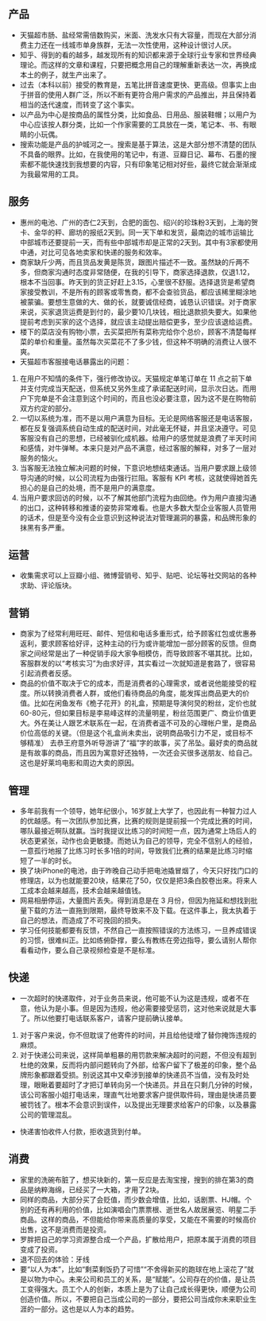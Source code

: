 ## 产品
* 天猫超市肠、盐经常需倍数购买，米面、洗发水只有大容量，而现在大部分消费主力还在一线城市单身族群，无法一次性使用，这种设计很讨人厌。
* 知乎、得到的看的越多，越发现所有的知识都来源于全球行业专家和世界经典理论。而这样的文章和课程，只要把概念用自己的理解重新表达一次，再换成本土的例子，就生产出来了。
* 过去（本科以前）接受的教育是，五笔比拼音速度更快、更高级。但事实上由于拼音的使用人群广泛，所以不断有更符合用户需求的产品推出，并且保持着相当的迭代速度，而转变了这个事实。
* 以产品为中心是按商品的属性分类，比如食品、日用品、服装鞋帽；以用户为中心应该按人群分类，比如一个作家需要的工具放在一类，笔记本、书、有眼睛的小玩偶。
* 搜索功能是产品的护城河之一。搜索是基于算法，这是大部分想不清楚的团队不具备的眼界。比如，在我使用的笔记中，有道、豆瓣日记、幕布、石墨的搜索都不能快速找到我想要的内容，只有印象笔记相对好些，最终它就会渐渐成为我最常用的工具。

## 服务
* 惠州的电池、广州的杏仁2天到，合肥的面包、绍兴的珍珠粉3天到，上海的贺卡、金华的秤、廊坊的报纸2天到。同一天下单和发货，最南边的城市运输比中部城市还要提前一天，而有些中部城市却是正常的2天到。其中有3家都使用中通，对比可见各地卖家和快递的服务和效率。
* 商家缺斤少两，而且货品发黄是陈货，跟图片描述不一致。虽然缺的斤两不多，但商家沟通时态度非常随便，在我的引导下，商家选择退款，仅退1.12，根本不当回事。昨天到的货正好赶上3.15，心里很不舒服。选择退货是希望商家接受教训，不是所有的顾客或零售商，都不会查验货品，都应该稀里糊涂地被蒙骗。要想生意做的大、做的长，就要诚信经商，诚恳认识错误。对于商家来说，买家退货运费是到付的，最少要10几块钱，相比退款损失要大。如果他提前考虑到买家的这个选择，就应该主动提出赔偿更多，至少应该退给运费。
* 楼下的菜店没有购物小票，去买菜把所有菜称完给你个总价，顾客不清楚每样菜的单价和重量。虽然每次买菜花不了多少钱，但这种不明确的消费让人很不爽。
* 天猫超市客服接电话暴露出的问题：
1. 在用户不知情的条件下，强行修改协议。天猫规定单笔订单在 11 点之前下单并支付完成当天配送，但系统又另外生成了承诺配送时间，显示次日达。而用户下完单是不会注意到这个时间的，而且也没必要注意，因为这不是在购物前双方约定的部分。
2. 一切以系统为准，而不是以用户满意为目标。无论是网络客服还是电话客服，都在反复强调系统自动生成的配送时间，对此毫无怀疑，并且坚决遵守。可见客服没有自己的思想，已经被驯化成机器。给用户的感觉就是浪费了半天时间和感情，对牛弹琴。本来只是对产品不满意，经过客服的解释，对多了一层对服务的恼火。
3. 当客服无法独立解决问题的时候，下意识地想结束通话。当用户要求跟上级领导沟通的时候，以公司流程为由强行拦阻。客服有 KPI 考核，这就使得她首先担心的是自己的处境，而不是用户的满意度。
4. 当用户要求回访的时候，以不了解其他部门流程为由回绝。作为用户直接沟通的出口，这种转移和推诿的姿势非常难看。也是大多数大型企业客服人员管用的话术，但是至今没有企业意识到这种说法对管理漏洞的暴露，和品牌形象的抹黑有多严重。

## 运营
* 收集需求可以上豆瓣小组、微博营销号、知乎、贴吧、论坛等社交网站的各种求助、评论版块。

## 营销
* 商家为了经常利用旺旺、邮件、短信和电话多重形式，给予顾客红包或优惠券返利，要求顾客给好评，这种主动的行为或许能增加一部分顾客的反馈。但商家之间经常是出了一种促销手段大家争相模仿，而导致顾客不堪其扰。比如，客服群发的以“考核实习”为由求好评，其实看过一次就知道是套路了，很容易引起消费者反感。
* 商品的价值不取决于它的成本，而是消费者的心理需求，或者说他能接受的程度。所以转换消费者人群，或他们看待商品的角度，能发挥出商品更大的价值。比如在闲鱼发布《桅子花开》的礼盒，预期是导演何炅的粉丝，定价也就60-80元，但如果目标是李易峰这样的流量明星，粉丝范围更广、商业价值更大。外在美让人跟艺术联系在一起，在消费者遥不可及的心理帐户里，是商品价位高低的关键。（但是这个礼盒尚未卖出，说明商品吸引力不足，或目标不够精准）
去恭王府意外听导游讲了“福”字的故事，买了吊坠。最好卖的商品就是有故事的商品，而且因为寓意好还独特，一次还会买很多送朋友、给自己。这也是好莱坞电影和周边大卖的原因。

## 管理
* 多年前我有一个领导，她年纪很小，16岁就上大学了，也因此有一种智力过人的优越感。有一次团队参加比赛，比赛的规则是提前报一个完成比赛的时间，哪队最接近啊队就赢。当时我提议比练习的时间短一点，因为通常上场后人的状态更紧张，动作也会更敏捷。而她认为自己的领导，完全不信别人的经验，一意孤行地报了比练习时长多1倍的时间，导致我们比赛的结果是比练习时缩短了一半的时长。
* 换了块iPhone的电池，由于昨晚自己动手把电池撬冒烟了，今天只好找门口的修理店，以为也就能要20块，结果花了50，仅仅是把3条白胶卷出来。将来人工成本会越来越高，技术会越来越值钱。
* 网易相册停运，大量图片丢失。得到消息是在 3 月份，但因为拖延和想找到批量下载的方法一直拖到限期，最终导致来不及下载。在这件事上，我太执着于自己的想法，而造成了不可挽回的损失。
* 学习任何技能都要有反馈，不然自己一直按照错误的方法练习，一旦养成错误的习惯，很难纠正。比如练俯卧撑，要么有教练在旁边指导，要么请别人帮你看看动作，要么自己录视频检查是不是标准。

## 快递
* 一次超时的快递取件，对于业务员来说，他可能不认为这是违规，或者不在意，他认为是小事。但是因为违规，他必需要接受惩罚，这对他来说就是大事了。所以他要打电话联系客户，请客户提前确认接单。
1. 对于客户来说，你不但耽误了他寄件的时间，并且给他徒增了替你掩饰违规的麻烦。
2. 对于快递公司来说，这样简单粗暴的用罚款来解决超时的问题，不但没有超到杜绝的效果，反而将内部问题转向了外部，给客户留下了极差的印象，整个品牌形象都跟着受损。别说这其中又牵涉到接单的快递员不当值，没有及时处理，眼瞅着要超时了才把订单转向另一个快递员。并且在只剩几分钟的时候，该公司客服小姐打电话来，理直气壮地要求客户提供取件码，理由是快递员要被罚钱了。根本不会意识到误件，以及提出无理要求给客户的印象，以及暴露公司的管理混乱。
* 快递害怕收件人付款，拒收退货到付单。

## 消费
* 家里的洗碗布脏了，想买块新的，第一反应是去淘宝搜，搜到的排在第3的商品是纳粹海绵，已经买了一大箱，才用了2块。
* 同样的商品，大部分买了会贬值，而少数会增值，比如，话剧票、HJ帽。个别的还有再利用的价值，比如演唱会门票票根、逝世名人故居展览、明星二手商品。这样的商品，不但能给你带来高质量的享受，又能在不需要的时候高价出售，这不是消费而是投资。
* 罗胖把自己的学习资源整合成一个产品，扩散给用户，把原本属于消费的项目变成了投资。
* 退不回去的体验：牙线
* 要“以人为本”，比如“剩菜剩饭扔了可惜”“不舍得新买的跑球在地上滚花了”就是以物为中心。未来公司和员工的关系，是“赋能”。公司存在的价值，是让员工变得强大。员工个人的创新，本质上是为了让自己成长得更快，顺便为公司创造价值。所以，不要把自己当成公司的一部分，要把公司当成你未来职业生涯的一部分。这也是以人为本的趋势。

